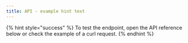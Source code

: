 ```yaml
---
title: API - example hint text
---
```


{% hint style="success" %}
To test the endpoint, open the API reference below or check the example of a curl request.
{% endhint %}
